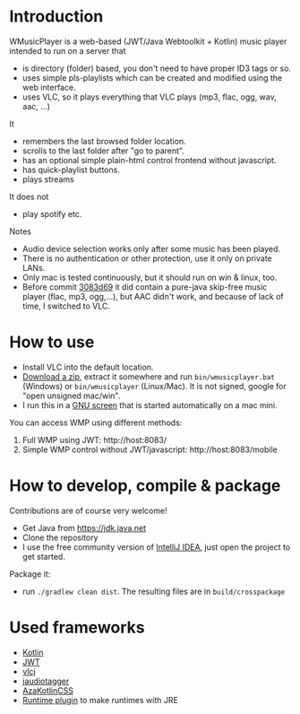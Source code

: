 # Introduction

WMusicPlayer is a web-based (JWT/Java Webtoolkit + Kotlin) music player intended to run on a server that

* is directory (folder) based, you don't need to have proper ID3 tags or so.
* uses simple pls-playlists which can be created and modified using the web interface.
* uses VLC, so it plays everything that VLC plays (mp3, flac, ogg, wav, aac, ...)

It

* remembers the last browsed folder location.
* scrolls to the last folder after "go to parent".
* has an optional simple plain-html control frontend without javascript.
* has quick-playlist buttons.
* plays streams

It does not

* play spotify etc.

Notes

* Audio device selection works only after some music has been played.
* There is no authentication or other protection, use it only on private LANs.
* Only mac is tested continuously, but it should run on win & linux, too.
* Before commit [3083d69](https://github.com/wolfgangasdf/wmusicplayer3/commit/3083d69f380379731b4d52e400d82464bc925a60) it did contain a pure-java skip-free music player (flac, mp3, ogg,...), but AAC didn't work, and because of lack of time, I switched to VLC.

# How to use

* Install VLC into the default location.
* [Download a zip](https://github.com/wolfgangasdf/gmail-attachment-remover/releases), extract it somewhere and run
`bin/wmusicplayer.bat` (Windows) or `bin/wmusicplayer` (Linux/Mac). It is not signed, google for "open unsigned mac/win".
* I run this in a [GNU screen](https://en.wikipedia.org/wiki/GNU_Screen) that is started automatically on a mac mini.

You can access WMP using different methods:

1. Full WMP using JWT: http://host:8083/
2. Simple WMP control without JWT/javascript: http://host:8083/mobile


# How to develop, compile & package

Contributions are of course very welcome!

* Get Java from https://jdk.java.net
* Clone the repository
* I use the free community version of [IntelliJ IDEA](https://www.jetbrains.com/idea/download/), just open the project to get started.

Package it:

* run `./gradlew clean dist`. The resulting files are in `build/crosspackage`


# Used frameworks #

* [Kotlin](https://kotlinlang.org)
* [JWT](https://www.webtoolkit.eu/jwt)
* [vlcj](https://github.com/caprica/vlcj/)
* [jaudiotagger](http://www.jthink.net/jaudiotagger/)
* [AzaKotlinCSS](https://github.com/olegcherr/Aza-Kotlin-CSS)
* [Runtime plugin](https://github.com/beryx/badass-runtime-plugin) to make runtimes with JRE

